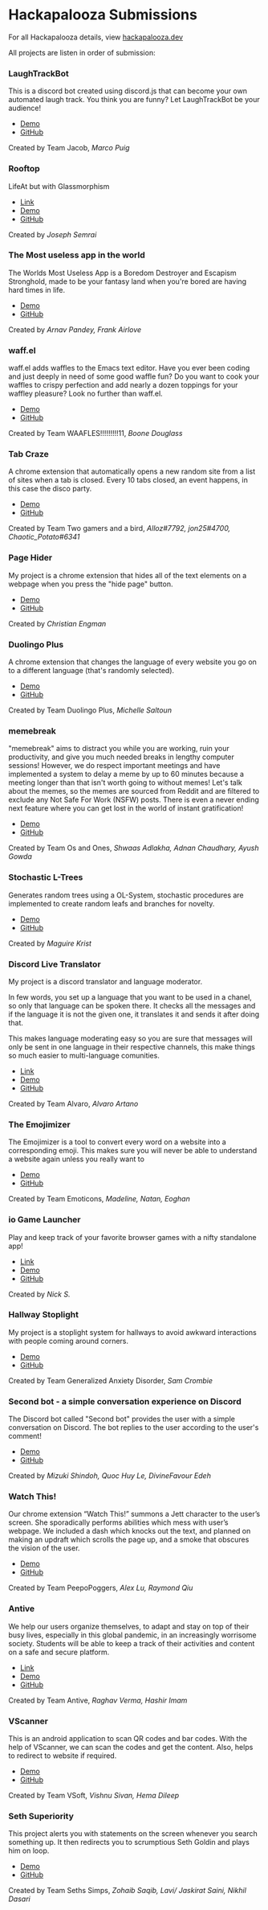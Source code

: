 # Hackapalooza Submissions

For all Hackapalooza details, view [hackapalooza.dev](https://hackapalooza.dev)

All projects are listen in order of submission:

### **LaughTrackBot**

This is a discord bot created using discord.js that can become your own automated laugh track. You think you are funny? Let LaughTrackBot be your audience! 

- [Demo](https://youtu.be/d7Zau7blxBY)
- [GitHub](https://github.com/Marco-Puig/LaughTrackBot.git)

Created by Team Jacob, *Marco Puig*

### **Rooftop**

LifeAt but with Glassmorphism

- [Link](https://csb-wtifv.vercel.app/)
- [Demo](https://drive.google.com/file/d/1vJFYAgT841txvyI4nlyElnxIxPVcGw29/view)
- [GitHub](https://github.com/JosephSemrai/rooftop-hackathon)

Created by *Joseph Semrai*


### **The Most useless app in the world**

The Worlds Most Useless App is a Boredom Destroyer and Escapism Stronghold, made to be your fantasy land when you're bored are having hard times in life.

- [Demo](https://drive.google.com/file/d/1njYCtdijqtrtr72EqV--EJRgw-bzFqtu/view)
- [GitHub](https://github.com/Splitxorpio/Useless)

Created by *Arnav Pandey, Frank Airlove*


### **waff.el**

waff.el adds waffles to the Emacs text editor. Have you ever been coding and just deeply in need of some good waffle fun? Do you want to cook your waffles to crispy perfection and add nearly a dozen toppings for your waffley pleasure? Look no further than waff.el.

- [Demo](https://youtu.be/UCPbn6A-d9Q)
- [GitHub](https://github.com/BiRD4/waff.el)

Created by Team WAAFLES!!!!!!!!!11, *Boone Douglass*

### **Tab Craze**

A chrome extension that automatically opens a new random site from a list of sites when a tab is closed. Every 10 tabs closed, an event happens, in this case the disco party.

- [Demo](https://www.youtube.com/watch?v=-oNyngmqjIk)
- [GitHub](https://github.com/Chaotic-Potato420/Hackapalooza.git)

Created by Team Two gamers and a bird, *Alloz#7792, jon25#4700, Chaotic_Potato#6341*


### **Page Hider**

My project is a chrome extension that hides all of the text elements on a webpage when you press the "hide page" button. 

- [Demo](https://youtu.be/BKloc9E-FSs)
- [GitHub](https://github.com/cengman2017/Hackapalooza)

Created by *Christian Engman*


### **Duolingo Plus**

A chrome extension that changes the language of every website you go on to a different language (that's randomly selected).

- [Demo](https://drive.google.com/file/d/19HxzMtxHwXI5vmTcUADdd6QhDwcgpBuv/view?usp=sharing)
- [GitHub](https://github.com/michelle-salt/Hackapalooza2021)

Created by Team Duolingo Plus, *Michelle Saltoun*


### **memebreak**

"memebreak" aims to distract you while you are working, ruin your productivity, and give you much needed breaks in lengthy computer sessions! However, we do respect important meetings and have implemented a system to delay a meme by up to 60 minutes because a meeting longer than that isn't worth going to without memes! Let's talk about the memes, so the memes are sourced from Reddit and are filtered to exclude any Not Safe For Work (NSFW) posts. There is even a never ending next feature where you can get lost in the world of instant gratification!

- [Demo](https://www.youtube.com/watch?v=uWxuLSJF7D8)
- [GitHub](https://github.com/ShwaasA/memebreak)

Created by Team Os and Ones, *Shwaas Adlakha, Adnan Chaudhary, Ayush Gowda*



### **Stochastic L-Trees**

Generates random trees using a OL-System, stochastic procedures are implemented to create random leafs and branches for novelty. 

- [Demo](https://drive.google.com/file/d/1scUw-YQ0--5UUMhdidFz9mVIv4GMhvHp/view)
- [GitHub](https://github.com/maguirekrist/MaguiresStochasticTrees)

Created by *Maguire Krist*




### **Discord Live Translator**

My project is a discord translator and language moderator.

In few words, you set up a language that you want to be used in a chanel, so only that language can be spoken there. It checks all the messages and if the language it is not the given one, it translates it and sends it after doing that.

This makes language moderating easy so you are sure that messages will only be sent in one language in their respective channels, this make things so much easier to multi-language comunities.

- [Link](https://discord.com/oauth2/authorize?client_id=891438837656617011&permissions=8&scope=bot)
- [Demo](https://drive.google.com/file/d/1y1ZuqyGZ_9AiC4aKfDwNOVceoxhTxre6/view)
- [GitHub](https://github.com/alvaroartano/Discord-Live-Translator)

Created by Team Alvaro, *Alvaro Artano*




### **The Emojimizer**

The Emojimizer is a tool to convert every word on a website into a corresponding emoji. This makes sure you will never be able to understand a website again unless you really want to

- [Demo](https://drive.google.com/file/d/14VStk4goK9NcrsVtShdNZ2YMQYo9guPb/view?usp=sharing)
- [GitHub](https://github.com/GREATERISIAN/EmojiGuessr)

Created by Team Emoticons, *Madeline,  Natan,  Eoghan*




### **io Game Launcher**

Play and keep track of your favorite browser games with a nifty standalone app!

- [Link](https://github.com/7automaton/iohub/releases/tag/Releases)
- [Demo](https://drive.google.com/file/d/1kFG4Dg4NhHN6_9-ZyMBZVWUPbrUV60xN/view)
- [GitHub](https://github.com/7automaton/iohub)

Created by *Nick S.*

### **Hallway Stoplight**

My project is a stoplight system for hallways to avoid awkward interactions with people coming around corners.

- [Demo](https://www.icloud.com/photos/#0A3C6Mh_ioaCgZxcaZnuaPxGA)
- [GitHub](https://github.com/samfydega/hackapalooza2021project)

Created by Team Generalized Anxiety Disorder, *Sam Crombie*


### **Second bot - a simple conversation experience on Discord**

The Discord bot called "Second bot" provides the user with a simple conversation on Discord. The bot replies to the user according to the user's comment!

- [Demo](https://drive.google.com/file/d/18jObxTvEYGtF5ZFRqVfiLV9kYO0m9y_P/view)
- [GitHub](https://github.com/Chaotic-Potato420/Hackapalooza.git)

Created by *Mizuki Shindoh, Quoc Huy Le, DivineFavour Edeh*


### **Watch This!**

Our chrome extension “Watch This!” summons a Jett character to the user’s screen. She sporadically performs abilities which mess with user’s webpage. We included a dash which knocks out the text, and planned on making an updraft which scrolls the page up, and a smoke that obscures the vision of the user.

- [Demo](https://drive.google.com/file/d/1t7pl6Um9rJ1L16JC3qKNI4tE3-INpLOv/view?usp=sharing)
- [GitHub](https://github.com/sunbagel/WatchThis)

Created by Team PeepoPoggers, *Alex Lu, Raymond Qiu*


### **Antive**

We help our users organize themselves, to adapt and stay on top of their busy lives, especially in this global pandemic, in an increasingly worrisome society. Students will be able to keep a track of their activities and content on a safe and secure platform.

- [Link](https://www.antive.live/)
- [Demo](https://youtu.be/2_JgPNWEyRk)
- [GitHub](https://github.com/RaghavVerma24/AntiveApp)

Created by Team Antive, *Raghav Verma, Hashir Imam*


### **VScanner**

This is an android application to scan QR codes and bar codes. With the help of VScanner, we can scan the codes and get the content. Also, helps to redirect to website if required. 

- [Demo](https://github.com/codemaker2015/qr-code-scanner-react-native/blob/master/demo/demo.gif)
- [GitHub](https://github.com/codemaker2015/qr-code-scanner-react-native)

Created by Team VSoft, *Vishnu Sivan, Hema Dileep*


### **Seth Superiority**

This project alerts you with statements on the screen whenever you search something up. It then redirects you to scrumptious Seth Goldin and plays him on loop.

- [Demo](https://drive.google.com/file/d/1Ku7fRzVXuD5OcEEB9RlV3cKtcBxVnu1s/view?usp=sharing)
- [GitHub](https://github.com/zubyking1/KhaoticKode.git)

Created by Team Seths Simps, *Zohaib Saqib, Lavi/ Jaskirat Saini, Nikhil Dasari*
